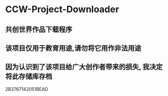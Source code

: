 # CCW-Project-Downloader
## **共创世界作品下载程序**
## 该项目仅用于教育用途,请勿将它用作非法用途
## 因为认识到了该项目给广大创作者带来的损失, 我决定将此存储库存档

2B3767142051BEAD
